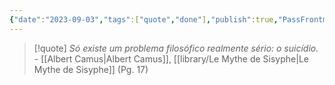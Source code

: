 ```yaml
---
{"date":"2023-09-03","tags":["quote","done"],"publish":true,"PassFrontmatter":true}
---
```


> [!quote] *Só existe um problema filosófico realmente sério: o suicídio.*
> \- [[Albert Camus\|Albert Camus]], [[library/Le Mythe de Sisyphe\|Le Mythe de Sisyphe]] (Pg. 17)

